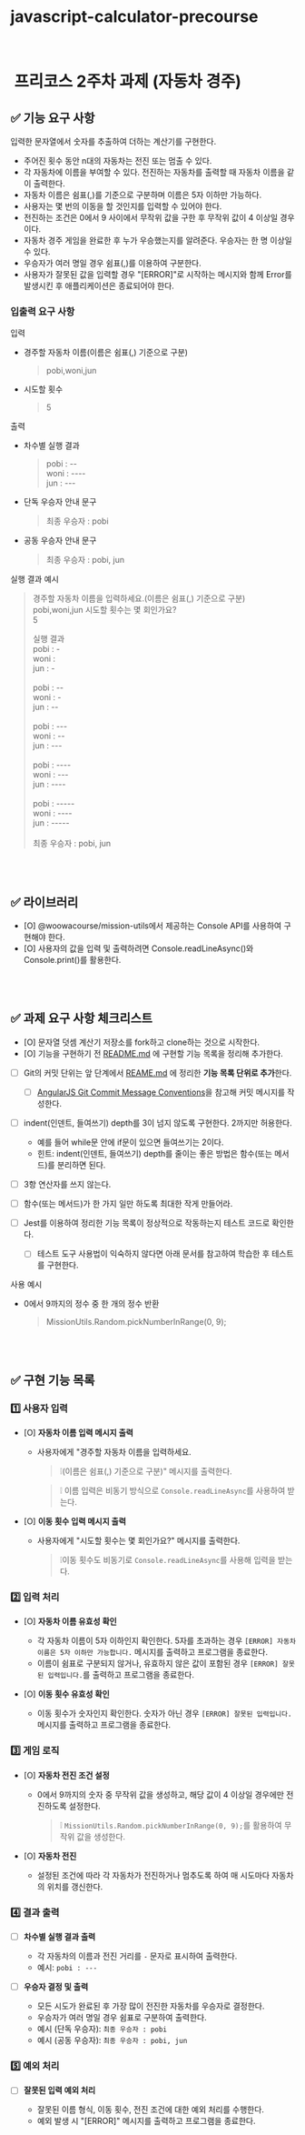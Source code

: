 # javascript-calculator-precourse

<br/>

#  프리코스 2주차 과제 (자동차 경주)

## ✅ 기능 요구 사항

입력한 문자열에서 숫자를 추출하여 더하는 계산기를 구현한다.

- 주어진 횟수 동안 n대의 자동차는 전진 또는 멈출 수 있다.
- 각 자동차에 이름을 부여할 수 있다. 전진하는 자동차를 출력할 때 자동차 이름을 같이 출력한다.
- 자동차 이름은 쉼표(,)를 기준으로 구분하며 이름은 5자 이하만 가능하다.
- 사용자는 몇 번의 이동을 할 것인지를 입력할 수 있어야 한다.
- 전진하는 조건은 0에서 9 사이에서 무작위 값을 구한 후 무작위 값이 4 이상일 경우이다.
- 자동차 경주 게임을 완료한 후 누가 우승했는지를 알려준다. 우승자는 한 명 이상일 수 있다.
- 우승자가 여러 명일 경우 쉼표(,)를 이용하여 구분한다.
- 사용자가 잘못된 값을 입력할 경우 "[ERROR]"로 시작하는 메시지와 함께 Error를 발생시킨 후 애플리케이션은 종료되어야 한다.

### 입출력 요구 사항

입력

- 경주할 자동차 이름(이름은 쉼표(,) 기준으로 구분)

  > pobi,woni,jun

- 시도할 횟수
  > 5

출력

- 차수별 실행 결과

  > pobi : -- <br>
  > woni : ---- <br>
  > jun : ---

- 단독 우승자 안내 문구

  > 최종 우승자 : pobi

- 공동 우승자 안내 문구
  > 최종 우승자 : pobi, jun

실행 결과 예시

> 경주할 자동차 이름을 입력하세요.(이름은 쉼표(,) 기준으로 구분)
> pobi,woni,jun
> 시도할 횟수는 몇 회인가요? <br>
> 5
>
> 실행 결과 <br>
> pobi : - <br>
> woni : <br>
> jun : - <br> <br>
> pobi : --<br>
> woni : -<br>
> jun : --<br> <br>
> pobi : ---<br>
> woni : --<br>
> jun : ---<br> <br>
> pobi : ----<br>
> woni : ---<br>
> jun : ----<br> <br>
> pobi : -----<br>
> woni : ----<br>
> jun : -----<br> <br>
> 최종 우승자 : pobi, jun

<br/>
<br/>

## ✅ 라이브러리

- [O] @woowacourse/mission-utils에서 제공하는 Console API를 사용하여 구현해야 한다.
- [O] 사용자의 값을 입력 및 출력하려면 Console.readLineAsync()와 Console.print()를 활용한다.

<br/>
<br/>

## ✅ 과제 요구 사항 체크리스트

- [O] 문자열 덧셈 계산기 저장소를 fork하고 clone하는 것으로 시작한다.
- [O] 기능을 구현하기 전 [README.md](http://README.md) 에 구현할 기능 목록을 정리해 추가한다.
- [ ] Git의 커밋 단위는 앞 단계에서 [REAME.md](http://REAME.md) 에 정리한 **기능 목록 단위로 추가**한다.

  - [ ] [AngularJS Git Commit Message Conventions](https://gist.github.com/stephenparish/9941e89d80e2bc58a153)을 참고해 커밋 메시지를 작성한다.

- [ ] indent(인덴트, 들여쓰기) depth를 3이 넘지 않도록 구현한다. 2까지만 허용한다.
  - 예를 들어 while문 안에 if문이 있으면 들여쓰기는 2이다.
  - 힌트: indent(인덴트, 들여쓰기) depth를 줄이는 좋은 방법은 함수(또는 메서드)를 분리하면 된다.
- [ ] 3항 연산자를 쓰지 않는다.
- [ ] 함수(또는 메서드)가 한 가지 일만 하도록 최대한 작게 만들어라.
- [ ] Jest를 이용하여 정리한 기능 목록이 정상적으로 작동하는지 테스트 코드로 확인한다.
  - [ ] 테스트 도구 사용법이 익숙하지 않다면 아래 문서를 참고하여 학습한 후 테스트를 구현한다.

사용 예시

- 0에서 9까지의 정수 중 한 개의 정수 반환
  > MissionUtils.Random.pickNumberInRange(0, 9);

<br/>
<br/>

## ✅ 구현 기능 목록

### 1️⃣ 사용자 입력

- [O] **자동차 이름 입력 메시지 출력**

  - 사용자에게 "경주할 자동차 이름을 입력하세요.

    > ❕(이름은 쉼표(,) 기준으로 구분)" 메시지를 출력한다.

    > ❕ 이름 입력은 비동기 방식으로 `Console.readLineAsync`를 사용하여 받는다.

- [O] **이동 횟수 입력 메시지 출력**

  - 사용자에게 "시도할 횟수는 몇 회인가요?" 메시지를 출력한다.
    > ❕이동 횟수도 비동기로 `Console.readLineAsync`를 사용해 입력을 받는다.

### 2️⃣ 입력 처리

- [O] **자동차 이름 유효성 확인**

  - 각 자동차 이름이 5자 이하인지 확인한다. 5자를 초과하는 경우 `[ERROR] 자동차 이름은 5자 이하만 가능합니다.` 메시지를 출력하고 프로그램을 종료한다.
  - 이름이 쉼표로 구분되지 않거나, 유효하지 않은 값이 포함된 경우 `[ERROR] 잘못된 입력입니다.`를 출력하고 프로그램을 종료한다.

- [O] **이동 횟수 유효성 확인**

  - 이동 횟수가 숫자인지 확인한다. 숫자가 아닌 경우 `[ERROR] 잘못된 입력입니다.` 메시지를 출력하고 프로그램을 종료한다.

### 3️⃣ 게임 로직

- [O] **자동차 전진 조건 설정**

  - 0에서 9까지의 숫자 중 무작위 값을 생성하고, 해당 값이 4 이상일 경우에만 전진하도록 설정한다.
    > ❕ `MissionUtils.Random.pickNumberInRange(0, 9);`를 활용하여 무작위 값을 생성한다.

- [O] **자동차 전진**

  - 설정된 조건에 따라 각 자동차가 전진하거나 멈추도록 하여 매 시도마다 자동차의 위치를 갱신한다.

### 4️⃣ 결과 출력

- [ ] **차수별 실행 결과 출력**

  - 각 자동차의 이름과 전진 거리를 `-` 문자로 표시하여 출력한다.
  - 예시: `pobi : ---`

- [ ] **우승자 결정 및 출력**

  - 모든 시도가 완료된 후 가장 많이 전진한 자동차를 우승자로 결정한다.
  - 우승자가 여러 명일 경우 쉼표로 구분하여 출력한다.
  - 예시 (단독 우승자): `최종 우승자 : pobi`
  - 예시 (공동 우승자): `최종 우승자 : pobi, jun`

### 5️⃣ 예외 처리

- [ ] **잘못된 입력 예외 처리**

  - 잘못된 이름 형식, 이동 횟수, 전진 조건에 대한 예외 처리를 수행한다.
  - 예외 발생 시 "[ERROR]" 메시지를 출력하고 프로그램을 종료한다.
